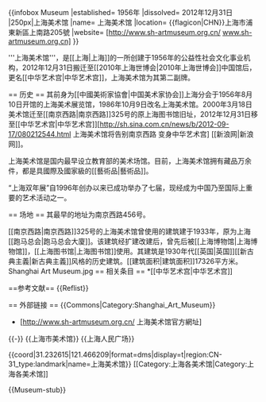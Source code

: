 {{infobox Museum
|established=     1956年
|dissolved= 2012年12月31日
|250px|上海美术馆
|name=            上海美术馆
|location=       {{flagicon|CHN}}上海市浦東新區上南路205號
|website=         [http://www.sh-artmuseum.org.cn/ www.sh-artmuseum.org.cn]
}}

'''上海美术馆'''，是[[上海|上海]]的一所创建于1956年的公益性社会文化事业机构，2012年12月31日搬迁至[[2010年上海世博会|2010年上海世博会]]中国馆后，更名[[中华艺术宫|中华艺术宫]]，上海美术馆为其第二副牌。

== 历史 ==
其前身为[[中國美術家協會|中国美术家协会]]上海分会于1956年8月10日开馆的上海美术展览馆，1986年10月9日改名上海美术馆。2000年3月18日美术馆迁至[[南京西路|南京西路]]325号的原上海图书馆旧址，2012年12月31日移至[[中华艺术宫|中华艺术宫]]<ref>[http://sh.sina.com.cn/news/b/2012-09-17/080212544.html 上海美术馆将告别南京西路 变身中华艺术宫] [[新浪网|新浪网]]</ref>。

上海美术馆是国内最早设立教育部的美术场馆。目前，上海美术馆拥有藏品万余件，都是具國際及國家級的[[藝術品|藝術品]]。

“上海双年展”自1996年创办以来已成功举办了七届，现经成为中国乃至国际上重要的艺术活动之一。

== 场地 ==
其最早的地址为南京西路456号。

[[南京西路|南京西路]]325号的上海美术馆曾使用的建筑建于1933年，原为上海[[跑马总会|跑马总会大廈]]。该建筑经扩建改建后，曾先后被[[上海博物馆|上海博物馆]]，[[上海图书馆|上海图书馆]]使用。其建筑是1930年代[[英国|英国]][[新古典主義|新古典主義]]风格的历史建筑。[[建筑面积|建筑面积]]17326平方米。
<gallery>Shanghai Art Museum.jpg</gallery>
== 相关条目 ==
*[[中华艺术宫|中华艺术宫]]

==参考文献==
{{Reflist}}

== 外部链接 ==
{{Commons|Category:Shanghai_Art_Museum}}
* [http://www.sh-artmuseum.org.cn/ 上海美术馆官方網址]

{{-}}
{{上海市美术馆}}
{{上海人民广场}}

{{coord|31.232615|121.466209|format=dms|display=t|region:CN-31_type:landmark|name=上海美术馆}}
[[Category:上海各美术馆|Category:上海各美术馆]]

{{Museum-stub}}